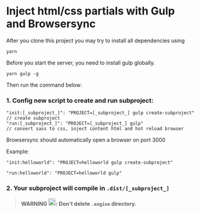 # Inject html/css partials with Gulp and Browsersync

After you clone this project you may try to install all dependencies using

    yarn

Before you start the server, you need to install gulp globally.

    yarn gulp -g

Then run the command below:

### 1. Config new script to create and run subproject:

    "init:[_subproject_]": "PROJECT=[_subproject_] gulp create-subproject"  // create subproject
    "run:[_subproject_]": "PROJECT=[_subproject_] gulp"                     // convert sass to css, inject content html and hot reload browser

Browsersync should automatically open a browser on port 3000

Example:

`"init:helloworld": "PROJECT=helloworld gulp create-subproject"`

`"run:helloworld": "PROJECT=helloworld gulp"`

### 2. Your subproject will compile in `.dist/[_subproject_]`

> **WARNING <img class="emoji" alt="tada" height="20" width="20" src="https://github.githubassets.com/images/icons/emoji/unicode/1f389.png">: Don't delete `.engine` directory.**
